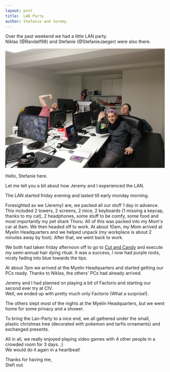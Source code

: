 ```yaml
---
layout: post
title:  LAN Party
author: Stefanie and Jeremy
---
```


Over the past weekend we had a little LAN party.  
Niklas (@Randalf98) and Stefanie (@StefanieJaeger) were also there.

![LAN](/assets/lan.jpg)

Hello, Stefanie here.

Let me tell you a bit about how Jeremy and I experienced the LAN.

The LAN started friday evening and lasted till early monday morning. 

Foresighted as we (Jeremy) are, we packed all our stuff 1 day in advance. This included 2 towers, 2 screens, 2 mice, 2 keyboards (1 missing a keycap, thanks to my cat), 2 headphones, some stuff to be comfy, some food and most importantly my pet shark Thoru. All of this was packed into my Mom's car at 6am. We then headed off to work.
At about 10am, my Mom arrived at Myelin Headquarters and we helped unpack (my workplace is about 2 minutes away by foot). After that, we went back to work.

We both had taken friday afternoon off to go to [Cut and Candy](https://www.cutandcandy.ch/) and execute my semi-annual hair dying ritual.
It was a success, I now had purple roots, nicely fading into blue towards the tips.

At about 7pm we arrived at the Myelin Headquarters and started getting our PCs ready. Thanks to Niklas, the others' PCs had already arrived. 

Jeremy and I had planned on playing a bit of Factorio and starting our second ever try at CIV.  
Well, we ended up with pretty much only Factorio (What a surprise!). 

The others slept most of the nights at the Myelin Headquarters, but we went home for some privacy and a shower.

To bring the Lan-Party to a nice end, we all gathered under the small, plastic christmas tree (decorated with pokemon and tarfis ornaments) and exchanged presents.

All in all, we really enjoyed playing video games with 4 other people in a crowded room for 3 days. ;)  
We would do it again in a heartbeat!

Thanks for having me,  
Stefi out.
